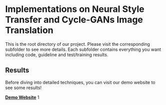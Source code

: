 # Implementations on Neural Style Transfer and Cycle-GANs Image Translation

This is the root directory of our project. Please visit the corresponding subfolder to see more details. Each subfolder contains everything you want including code, guideline and test/training results.

## Results

Before diving into detailed techniques, you can visit our demo website to see some results!

**[Demo Website](https://sites.google.com/view/ece285-styletransfer/%E9%A6%96%E9%A1%B5?authuser=1)**
1
